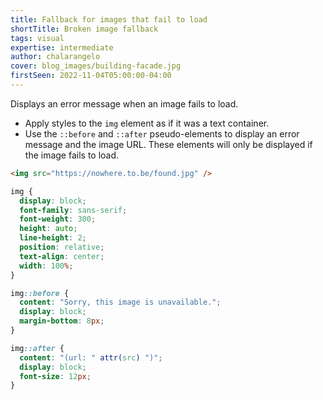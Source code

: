 ```yaml
---
title: Fallback for images that fail to load
shortTitle: Broken image fallback
tags: visual
expertise: intermediate
author: chalarangelo
cover: blog_images/building-facade.jpg
firstSeen: 2022-11-04T05:00:00-04:00
---
```


Displays an error message when an image fails to load.

- Apply styles to the `img` element as if it was a text container.
- Use the `::before` and `::after` pseudo-elements to display an error message and the image URL. These elements will only be displayed if the image fails to load.

```html
<img src="https://nowhere.to.be/found.jpg" />
```

```css
img {
  display: block;
  font-family: sans-serif;
  font-weight: 300;
  height: auto;
  line-height: 2;
  position: relative;
  text-align: center;
  width: 100%;
}

img::before {
  content: "Sorry, this image is unavailable.";
  display: block;
  margin-bottom: 8px;
}

img::after {
  content: "(url: " attr(src) ")";
  display: block;
  font-size: 12px;
}
```
